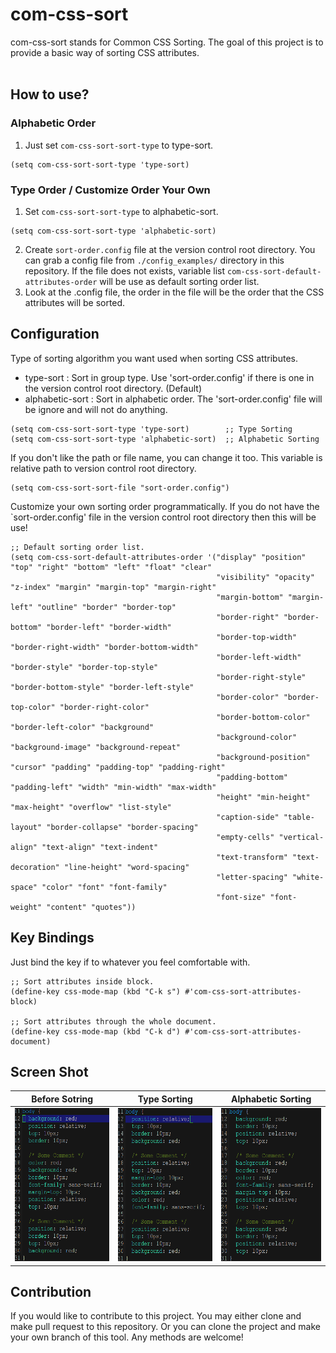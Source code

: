 # com-css-sort #

com-css-sort stands for Common CSS Sorting. The goal of this project
is to provide a basic way of sorting CSS attributes.<br/><br/>


## How to use? ##

### Alphabetic Order ###
1. Just set `com-css-sort-sort-type` to type-sort.
```
(setq com-css-sort-sort-type 'type-sort)
```

### Type Order / Customize Order Your Own ###
1. Set `com-css-sort-sort-type` to alphabetic-sort.
```
(setq com-css-sort-sort-type 'alphabetic-sort)
```
2. Create `sort-order.config` file at the version control root directory.
You can grab a config file from `./config_examples/` directory in this 
repository. If the file does not exists, variable list 
`com-css-sort-default-attributes-order`  will be use as default sorting
order list.
3. Look at the .config file, the order in the file will be the order that
the CSS attributes will be sorted.


## Configuration ##
Type of sorting algorithm you want used when sorting CSS attributes.<br/>
* type-sort : Sort in group type. Use 'sort-order.config' if
there is one in the version control root directory. (Default)<br/>
* alphabetic-sort : Sort in alphabetic order. The 'sort-order.config'
file will be ignore and will not do anything.<br/>
```
(setq com-css-sort-sort-type 'type-sort)        ;; Type Sorting
(setq com-css-sort-sort-type 'alphabetic-sort)  ;; Alphabetic Sorting
```

If you don't like the path or file name, you can change it too. This variable is
relative path to version control root directory.
```
(setq com-css-sort-sort-file "sort-order.config")
```

Customize your own sorting order programmatically. If you do not have the
`sort-order.config' file in the version control root directory then this will be use!
```
;; Default sorting order list.
(setq com-css-sort-default-attributes-order '("display" "position" "top" "right" "bottom" "left" "float" "clear"
                                              "visibility" "opacity" "z-index" "margin" "margin-top" "margin-right" 
                                              "margin-bottom" "margin-left" "outline" "border" "border-top" 
                                              "border-right" "border-bottom" "border-left" "border-width" 
                                              "border-top-width" "border-right-width" "border-bottom-width" 
                                              "border-left-width" "border-style" "border-top-style" 
                                              "border-right-style" "border-bottom-style" "border-left-style" 
                                              "border-color" "border-top-color" "border-right-color" 
                                              "border-bottom-color" "border-left-color" "background" 
                                              "background-color" "background-image" "background-repeat" 
                                              "background-position" "cursor" "padding" "padding-top" "padding-right" 
                                              "padding-bottom" "padding-left" "width" "min-width" "max-width" 
                                              "height" "min-height" "max-height" "overflow" "list-style" 
                                              "caption-side" "table-layout" "border-collapse" "border-spacing" 
                                              "empty-cells" "vertical-align" "text-align" "text-indent" 
                                              "text-transform" "text-decoration" "line-height" "word-spacing" 
                                              "letter-spacing" "white-space" "color" "font" "font-family" 
                                              "font-size" "font-weight" "content" "quotes"))
```


## Key Bindings ##
Just bind the key if to whatever you feel comfortable with.
```
;; Sort attributes inside block.
(define-key css-mode-map (kbd "C-k s") #'com-css-sort-attributes-block)

;; Sort attributes through the whole document.
(define-key css-mode-map (kbd "C-k d") #'com-css-sort-attributes-document)
```

## Screen Shot ##
Before Sotring                                                            |  Type Sorting                                                                |  Alphabetic Sorting  |
:------------------------------------------------------------------------:|:----------------------------------------------------------------------------:|:--------------------:|
<img src="./screenshot/com-css-sort-before.png" with="200" height="245"/> | <img src="./screenshot/com-css-sort-type-sort.png" with="200" height="245"/> | <img src="./screenshot/com-css-sort-alphabetic-sort.png" with="200" height="245"/>


## Contribution ##
If you would like to contribute to this project. You may either
clone and make pull request to this repository. Or you can
clone the project and make your own branch of this tool. Any
methods are welcome!
